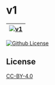 # v1

| [![v1](https://setetres.s3.amazonaws.com/setetres.st/img/share-v1.png?v=2&raw=true)](http://v1.setetres.st) |
| ----------------------------------------------------------------------------------------------------------- |

[![Github License](https://img.shields.io/github/license/setetres/v1.svg)](https://github.com/setetres/v1/blob/master/LICENSE)

License
-------

[CC-BY-4.0]

[http://v1.setetres.st]: http://v1.setetres.st
[CC-BY-4.0]: http://creativecommons.org/licenses/by/4.0
